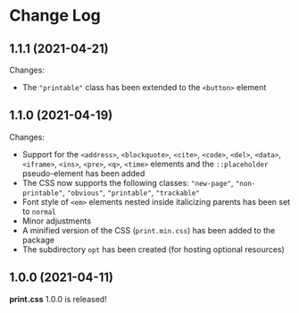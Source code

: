# Change Log


## 1.1.1 (2021-04-21)

Changes:

* The `"printable"` class has been extended to the `<button>` element


## 1.1.0 (2021-04-19)

Changes:

* Support for the `<address>`, `<blockquote>`, `<cite>`, `<code>`, `<del>`,
  `<data>`, `<iframe>`, `<ins>`, `<pre>`, `<q>`, `<time>` elements and the
  `::placeholder` pseudo-element has been added
* The CSS now supports the following classes: `"new-page"`, `"non-printable"`,
  `"obvious"`, `"printable"`, `"trackable"`
* Font style of `<em>` elements nested inside italicizing parents has been set
  to `normal`
* Minor adjustments
* A minified version of the CSS (`print.min.css`) has been added to the package
* The subdirectory `opt` has been created (for hosting optional resources)


## 1.0.0 (2021-04-11)

**print.css** 1.0.0 is released!

